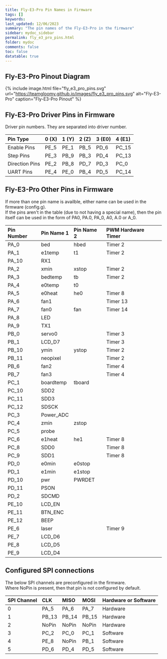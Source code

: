 ```yaml
---
title: Fly-E3-Pro Pin Names in Firmware
tags: []
keywords: 
last_updated: 12/06/2023
summary: "The pin names of the Fly-E3-Pro in the firmware"
sidebar: mydoc_sidebar
permalink: fly_e3_pro_pins.html
folder: mydoc
comments: false
toc: false
datatable: true
---
```


## Fly-E3-Pro Pinout Diagram

{% include image.html file="fly_e3_pro_pins.svg" url="https://teamgloomy.github.io/images/fly_e3_pro_pins.svg" alt="Fly-E3-Pro" caption="Fly-E3-Pro Pinout" %}

## Fly-E3-Pro Driver Pins in Firmware

Driver pin numbers. They are separated into driver number.

<div class="datatable-begin"></div>

|Pin Type|0 (X)|1 (Y)|2 (Z)|3 (E0)|4 (E1)|
| :------------- |:-------------|:-------------|:-------------|:-------------|:-------------|
|Enable Pins|PE_5|PE_1|PB_5|PD_6|PC_15|
|Step Pins|PE_3|PB_9|PB_3|PD_4|PC_13|
|Direction Pins|PE_2|PB_8|PD_7|PD_3|PC_0|
|UART Pins|PE_4|PE_0|PB_4|PD_5|PC_14|

<div class="datatable-end"></div>

## Fly-E3-Pro Other Pins in Firmware 

If more than one pin name is availble, either name can be used in the firmware (config.g).  
If the pins aren't in the table (due to not having a special name), then the pin itself can be used in the form of PA0, PA.0, PA_0, A0, A.0 or A_0.  

<div class="datatable-begin"></div>

|Pin Number|Pin Name 1|Pin Name 2|PWM Hardware Timer|
| :------------- |:-------------|:-------------|:-------------|
|PA_0|bed|hbed|Timer 2|
|PA_1|e1temp|t1|Timer 2|
|PA_10|RX1|||
|PA_2|xmin|xstop|Timer 2|
|PA_3|bedtemp|tb|Timer 2|
|PA_4|e0temp|t0||
|PA_5|e0heat|he0|Timer 8|
|PA_6|fan1||Timer 13|
|PA_7|fan0|fan|Timer 14|
|PA_8|LED|||
|PA_9|TX1|||
|PB_0|servo0||Timer 3|
|PB_1|LCD_D7||Timer 3|
|PB_10|ymin|ystop|Timer 2|
|PB_11|neopixel||Timer 2|
|PB_6|fan2||Timer 4|
|PB_7|fan3||Timer 4|
|PC_1|boardtemp|tboard||
|PC_10|SDD2|||
|PC_11|SDD3|||
|PC_12|SDSCK|||
|PC_3|Power_ADC|||
|PC_4|zmin|zstop||
|PC_5|probe|||
|PC_6|e1heat|he1|Timer 8|
|PC_8|SDD0||Timer 8|
|PC_9|SDD1||Timer 8|
|PD_0|e0min|e0stop||
|PD_1|e1min|e1stop||
|PD_10|pwr| PWRDET||
|PD_11|PSON|||
|PD_2|SDCMD|||
|PE_10|LCD_EN|||
|PE_11|BTN_ENC|||
|PE_12|BEEP|||
|PE_6|laser||Timer 9|
|PE_7|LCD_D6|||
|PE_8|LCD_D5|||
|PE_9|LCD_D4|||

<div class="datatable-end"></div>

## Configured SPI connections

The below SPI channels are preconfigured in the firmware.  
Where NoPin is present, then that pin is not configured by default.  

<div class="datatable-begin"></div>

|SPI Channel| CLK | MISO | MOSI | Hardware or Software |
| :------------- |:-------------|:-------------|:-------------|:-------------|
|0|PA_5|PA_6|PA_7|Hardware|
|1|PB_13|PB_14|PB_15|Hardware|
|2|NoPin|NoPin|NoPin|Hardware|
|3|PC_2|PC_0|PC_1|Software|
|4|PE_8|NoPin|PB_1|Software|
|5|PD_6|PD_4|PD_5|Software|

<div class="datatable-end"></div>